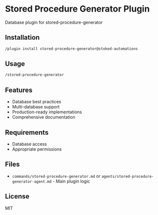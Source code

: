 # Stored Procedure Generator Plugin

Database plugin for stored-procedure-generator

## Installation

```bash
/plugin install stored-procedure-generator@stoked-automations
```

## Usage

```bash
/stored-procedure-generator
```

## Features

- Database best practices
- Multi-database support
- Production-ready implementations
- Comprehensive documentation

## Requirements

- Database access
- Appropriate permissions

## Files

- `commands/stored-procedure-generator.md` or `agents/stored-procedure-generator-agent.md` - Main plugin logic

## License

MIT
